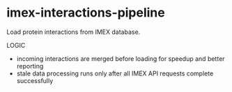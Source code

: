 # imex-interactions-pipeline
Load protein interactions from IMEX database.

LOGIC

- incoming interactions are merged before loading for speedup and better reporting
- stale data processing runs only after all IMEX API requests complete successfully
